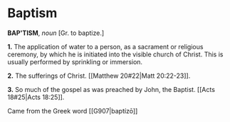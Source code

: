 # Baptism

**BAP'TISM**, _noun_ \[Gr. to baptize.\]

**1.** The application of water to a person, as a sacrament or religious ceremony, by which he is initiated into the visible church of Christ. This is usually performed by sprinkling or immersion.

**2.** The sufferings of Christ. [[Matthew 20#22|Matt 20:22-23]].

**3.** So much of the gospel as was preached by John, the Baptist. [[Acts 18#25|Acts 18:25]].

Came from the Greek word [[G907|baptízō]]